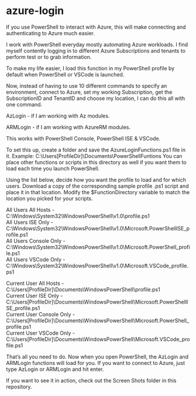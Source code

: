 # azure-login
If you use PowerShell to interact with Azure, this will make connecting and authenticating to Azure much easier.

I work with PowerShell everyday mostly automating Azure workloads. I find myself contently logging in to different Azure Subscriptions and tenants to perform test or to grab information.

To make my life easier, I load this function in my PowerShell profile by default when PowerShell or VSCode is launched.

Now, instead of having to use 10 different commands to specify an environment, connect to Azure, set my working Subscription, get the SubscriptionID and TenantID and choose my location, I can do this all with one command.

AzLogin - if I am working with Az modules.

ARMLogin - if I am working with AzureRM modules.

This works with PowerShell Console, PowerShell ISE & VSCode.

To set this up, create a folder and save the AzureLoginFunctions.ps1 file in it.
Example: C:\Users\[ProfileDir]\Documents\PowerShellFuntions
You can place other functions or scripts in this directory as well if you want them to load each time you launch PowerShell.

Using the list below, decide how you want the profile to load and for which users.
Download a copy of the corresponding sample profile .ps1 script and place it in that location.
Modify the $FunctionDirectory variable to match the location you picked for your scripts.

All Users All Hosts - C:\Windows\System32\WindowsPowerShell\v1.0\profile.ps1                                  
All Users ISE Only - C:\Windows\System32\WindowsPowerShell\v1.0\Microsoft.PowerShellISE_profile.ps1  
All Users Console Only - C:\Windows\System32\WindowsPowerShell\v1.0\Microsoft.PowerShell_profile.ps1  
All Users VSCode Only - C:\Windows\System32\WindowsPowerShell\v1.0\Microsoft.VSCode_profile.ps1  

Current User All Hosts - C:\Users\[ProfileDir]\Documents\WindowsPowerShell\profile.ps1                            
Current User ISE Only - C:\Users\[ProfileDir]\Documents\WindowsPowerShell\Microsoft.PowerShellISE_profile.ps1   
Current User Console Only - C:\Users\[ProfileDir]\Documents\WindowsPowerShell\Microsoft.PowerShell_profile.ps1   
Current User VSCode Only - C:\Users\[ProfileDir]\Documents\WindowsPowerShell\Microsoft.VSCode_profile.ps1 

That’s all you need to do. Now when you open PowerShell, the AzLogin and ARMLogin functions will load for you.
If you want to connect to Azure, just type AzLogin or ARMLogin and hit enter.

If you want to see it in action, check out the Screen Shots folder in this repository.
